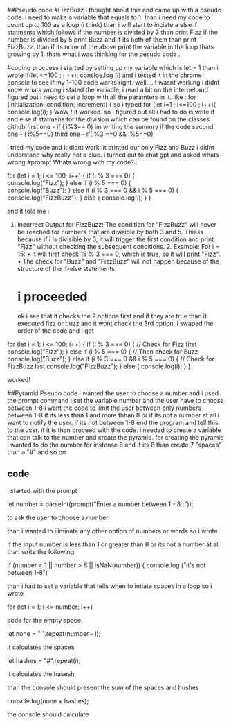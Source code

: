 ##Pseudo code
#FizzBuzz
i thought about this and came up with a pseudo code.
i need to make a variable that equals to 1. 
than i need my code to count up to 100 as a loop (i think)
than i will start to inciate a else if statments which follows 
if the number is divided by 3 than print Fizz 
if the number is divided by 5 print Buzz
and if its both of them than print FizzBuzz.
than if its none of the above print the variable in the loop thats growing by 1.
thats what i was thinking for the pesudo code .

#coding proccess 
i started by setting up my variable which is let = 1 
than i wrote if(let <=100 ; i ++); 
consloe.log (i)
and i tested it in the chrome console to see if my 1-100 code works right. 
well....it wasnt working
i didnt know whats wrong i stated the variable,  i read a bit on the internet and figured out i need to set a loop with all the paramters in it. like : for (initialization; condition; increment) {
so i typed for (let i=1 ; i<=100 ; i++){
    console.log(i);
}
WoW ! it worked.
so i figured out all i had to do is write if and else if statmens for the division which can be found on the classes github
first one - if ( i%3== 0)  im writing the summry if the code 
second one  -  ( i%5==0)
third one - if(i%3 ==0 && i%5==0)

i tried my code and it didnt work; it printed our only Fizz and Buzz 
i didnt understand why really not a clue. 
i turned out to chat gpt and asked whats wrong
#prompt
Whats wrong with my code? : 

for (let i = 1; i <= 100; i++) {
    if (i % 3 === 0) {                 
        console.log("Fizz");
    } else if (i % 5 === 0) {          
        console.log("Buzz");
    } else if (i % 3 === 0 && i % 5 === 0) {  
        console.log("FizzBuzz");
    } else {
        console.log(i);
    }
}

and it told me : 

1.	Incorrect Output for FizzBuzz: The condition for "FizzBuzz" will never be reached for numbers that are divisible by both 3 and 5. This is because if i is divisible by 3, it will trigger the first condition and print "Fizz" without checking the subsequent conditions.
	2.	Example: For i = 15:
	•	It will first check 15 % 3 === 0, which is true, so it will print "Fizz".
	•	The check for "Buzz" and "FizzBuzz" will not happen because of the structure of the if-else statements.
    # i proceeded
    ok i see that it checks the 2 options first and if they are true than it executed fizz or buzz and it wont check the 3rd option.
    i swaped the order of the code and i got 

for (let i = 1; i <= 100; i++) {
    if (i % 3 === 0) {                 // Check for Fizz first
        console.log("Fizz");
    } else if (i % 5 === 0) {          // Then check for Buzz
        console.log("Buzz");
    } else if (i % 3 === 0 && i % 5 === 0) {  // Check for FizzBuzz last
        console.log("FizzBuzz");
    } else {
        console.log(i);
    }
}

worked!

##Pyramid Pseudo code
i wanted the user to choose a number and i used the prompt command 
i set the variable number and the user have to choose between 1-8
i want the code to limit the user between only numbers between 1-8 
if its less than 1 and more thhan 8 or if its not a number at all i want to notify the user.
if its not between 1-8 end the program and tell this to the user. 
if it is than proceed with the code. 
i needed to create a variable that can talk to the number and create the pyramid. 
for creating the pyramid i wanted to do the number for instense 8 and if its 8 than create 7 "spaces" than a "#" and so on 
## code
i started with the prompt 

let number = parseInt(prompt("Enter a number between 1 - 8 :")); 

to ask the user to choose a number

than i wanted to iliminate any other option of numbers or words so i wrote 

if the input number is less than 1 or greater than 8 or its not a number at all than write the following

if (number < 1 || number > 8 || isNaN(number)) {
    console.log ("it's not between 1-8") 

than i had to set a variable that tells when to intiate spaces in a loop so i wrote 

for (let i = 1; i <= number; i++) 

code for the empty space 

let none = " ".repeat(number - i);

it calculates the spaces 

let hashes = "#".repeat(i);

it calculates the hasesh

than the console should present the sum of the spaces and hushes 

console.log(none + hashes); 

the console should calculate 




    



